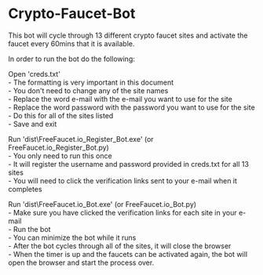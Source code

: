# Crypto-Faucet-Bot
This bot will cycle through 13 different crypto faucet sites and activate the faucet every 60mins that it is available.

In order to run the bot do the following:

Open 'creds.txt'<br>
	- The formatting is very important in this document<br>
	- You don't need to change any of the site names<br>
	- Replace the word e-mail with the e-mail you want to use for the site<br>
	- Replace the word password with the password you want to use for the site<br>
	- Do this for all of the sites listed<br>
	- Save and exit<br>

Run 'dist\FreeFaucet.io_Register_Bot.exe' (or FreeFaucet.io_Register_Bot.py)<br>
	- You only need to run this once<br>
	- It will register the username and password provided in creds.txt for all 13 sites<br>
	- You will need to click the verification links sent to your e-mail when it completes<br>

Run 'dist\FreeFaucet.io_Bot.exe' (or FreeFaucet.io_Bot.py)<br>
	- Make sure you have clicked the verification links for each site in your e-mail<br>
	- Run the bot<br>
	- You can minimize the bot while it runs<br>
	- After the bot cycles through all of the sites, it will close the browser<br>
	- When the timer is up and the faucets can be activated again, the bot will open the browser and start the process over.<br>

